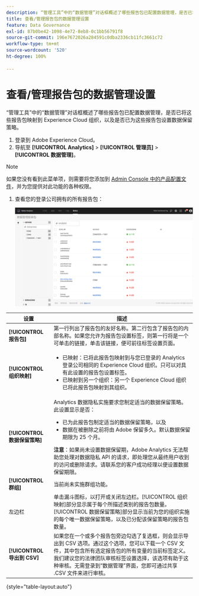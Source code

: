 ```yaml
---
description: “管理工具”中的“数据管理”对话框概述了哪些报告包已配置数据管理，是否已将这些报告包映射到 Experience Cloud 组织，以及是否已为这些报告包设置数据保留策略。
title: 查看/管理报告包的数据管理设置
feature: Data Governance
exl-id: 87b0be42-1098-4e72-8eb8-0c1bb56791f8
source-git-commit: 196e7672026a284591c0dba2336cb11fc3661c72
workflow-type: tm+mt
source-wordcount: '520'
ht-degree: 100%

---
```


# 查看/管理报告包的数据管理设置

“管理工具”中的“数据管理”对话框概述了哪些报告包已配置数据管理，是否已将这些报告包映射到 Experience Cloud 组织，以及是否已为这些报告包设置数据保留策略。

1. 登录到 Adobe Experience Cloud。
1. 导航至 **[!UICONTROL Analytics]** > **[!UICONTROL 管理员]** > **[!UICONTROL 数据管理]**。

>[!NOTE]
>
>如果您没有看到此菜单项，则需要将您添加到 [Admin Console 中的产品配置文件](https://experienceleague.adobe.com/docs/analytics/admin/admin-console/permissions/product-profile.html)，并为您提供对此功能的各种权限。

1. 查看您的登录公司拥有的所有报告包：

   ![](assets/privacy_setup_an.png)

| 设置 | 描述 |
| --- | --- |
| **[!UICONTROL 报告包]** | 第一行列出了报告包的友好名称。第二行包含了报告包的内部名称。如果您允许为报告包设置标签，则第一行将是一个可单击的链接，单击该链接，便可前往标签设置页面。 |
| **[!UICONTROL 组织映射]** | <ul><li>已映射：已将此报告包映射到与您已登录的 Analytics 登录公司相同的 Experience Cloud 组织。只可以对具有此设置的报告包设置标签。</li><li>已映射到另一个组织：另一个 Experience Cloud 组织已将此报告包映射到其组织。</li></ul> |
| **[!UICONTROL 数据保留策略]** | Analytics 数据隐私实施要求您制定适当的数据保留策略。此设置显示是否：<ul><li>已为此报告包制定适当的数据保留策略，以及</li><li>数据在被删除之前将由 Adobe 保留多久。默认数据保留期限为 25 个月。</li></ul>**注意**：如果尚未设置数据保留期，Adobe Analytics 无法帮助您处理对数据隐私 API 的请求，即处理您从最终用户收到的访问或删除请求。请联系您的客户成功经理以便设置数据保留期限。 |
| **[!UICONTROL 群组]** | 当前尚未实施群组功能。 |
| 左边栏 | 单击漏斗图标，以打开或关闭左边栏。[!UICONTROL 组织映射]部分显示属于每个所描述类别的报告包数量。[!UICONTROL 数据保留策略]部分显示当前为您的组织实施的每个唯一数据保留策略，以及已分配该保留策略的报告包数量。 |
| **[!UICONTROL 导出到 CSV]** | 如果您在一个或多个报告包旁边勾选了复选框，则会显示导出到 CSV 选项。通过这个选项，您可以下载一个 CSV 文件，其中包含所有选定报告包的所有变量的当前标签定义。我们建议您的法律团队审核标签设置选择，该选项有助于这种审核。无需登录到“数据管理”界面，您即可通过共享 .CSV 文件来进行审核。 |

{style=&quot;table-layout:auto&quot;}
